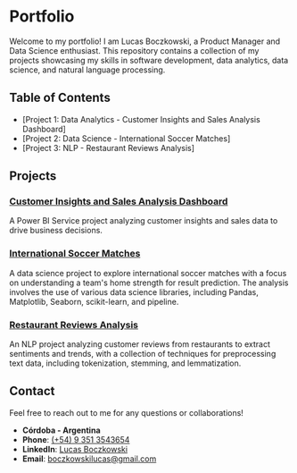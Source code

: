 # Portfolio

Welcome to my portfolio! I am Lucas Boczkowski, a Product Manager and Data Science enthusiast. This repository contains a collection of my projects showcasing my skills in software development, data analytics, data science, and natural language processing.

## Table of Contents

- [Project 1: Data Analytics - Customer Insights and Sales Analysis Dashboard]
- [Project 2: Data Science - International Soccer Matches]
- [Project 3: NLP - Restaurant Reviews Analysis]

## Projects

### [Customer Insights and Sales Analysis Dashboard](./Customer%20Insights%20and%20Sales%20Analysis%20Dashboard)
A Power BI Service project analyzing customer insights and sales data to drive business decisions.

### [International Soccer Matches](./International%20Soccer%20Matches)
A data science project to explore international soccer matches with a focus on understanding a team's home strength for result prediction. The analysis involves the use of various data science libraries, including Pandas, Matplotlib, Seaborn, scikit-learn, and pipeline.

### [Restaurant Reviews Analysis](./Restaurant%20Reviews%20Analysis)
An NLP project analyzing customer reviews from restaurants to extract sentiments and trends, with a collection of techniques for preprocessing text data, including tokenization, stemming, and lemmatization.

## Contact

Feel free to reach out to me for any questions or collaborations!

- **Córdoba - Argentina**
- **Phone**: [(+54) 9 351 3543654](tel:+543513543654)
- **LinkedIn**: [Lucas Boczkowski](https://www.linkedin.com/in/lucasboczkowski/)
- **Email**: [boczkowskilucas@gmail.com](mailto:boczkowskilucas@gmail.com)
